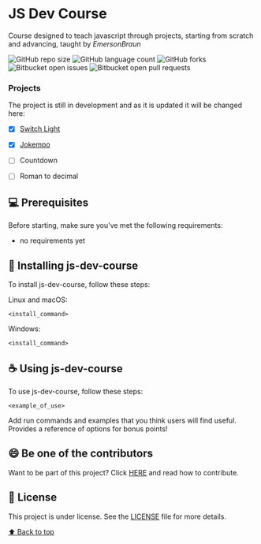 # JS Dev Course

Course designed to teach javascript through projects, starting from scratch and advancing, taught by *EmersonBraun*

![GitHub repo size](https://img.shields.io/github/repo-size/EmersonBraun/js-dev-course?style=for-the-badge)
![GitHub language count](https://img.shields.io/github/languages/count/EmersonBraun/js-dev-course?style=for-the-badge)
![GitHub forks](https://img.shields.io/github/forks/EmersonBraun/js-dev-course?style=for-the-badge)
![Bitbucket open issues](https://img.shields.io/bitbucket/issues/EmersonBraun/js-dev-course?style=for-the-badge)
![Bitbucket open pull requests](https://img.shields.io/bitbucket/pr-raw/EmersonBraun/js-dev-course?style=for-the-badge)


### Projects

The project is still in development and as it is updated it will be changed here:

- [x] [Switch Light](1-switch-light/README.md)
- [x] [Jokempo](2-jokempo/README.md)
- [ ] Countdown
- [ ] Roman to decimal


## 💻 Prerequisites

Before starting, make sure you've met the following requirements:
* no requirements yet

## 🚀 Installing js-dev-course

To install js-dev-course, follow these steps:

Linux and macOS:
```
<install_command>
```

Windows:
```
<install_command>
```

## ☕ Using js-dev-course

To use js-dev-course, follow these steps:

```
<example_of_use>
```

Add run commands and examples that you think users will find useful. Provides a reference of options for bonus points!

## 😄 Be one of the contributors<br>

Want to be part of this project? Click [HERE](CONTRIBUTING.md) and read how to contribute.

## 📝 License

This project is under license. See the [LICENSE](LICENSE.md) file for more details.

[⬆ Back to top](#js-dev-course)<br>